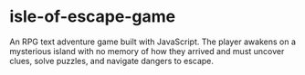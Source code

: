 # isle-of-escape-game
An RPG text adventure game built with JavaScript. The player awakens on a mysterious island with no memory of how they arrived and must uncover clues, solve puzzles, and navigate dangers to escape.
